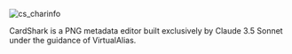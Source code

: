 ![cs_charinfo](https://github.com/user-attachments/assets/356830b4-1ee4-441f-92e5-7b52304f7771)

CardShark is a PNG metadata editor built exclusively by Claude 3.5 Sonnet under the guidance of VirtualAlias.
